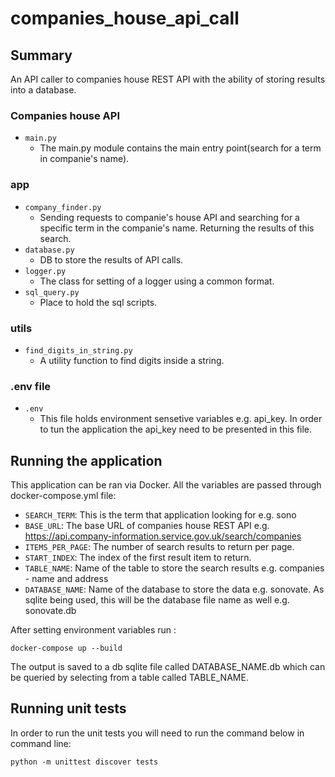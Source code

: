 # companies_house_api_call

## Summary
An API caller to companies house REST API with the ability of storing results into a database.

### Companies house API
* `main.py`
   * The main.py module contains the main entry point(search for a term in companie's name).
 
 ### app
* `company_finder.py`
   * Sending requests to companie's house API and searching for a specific term in the companie's name. Returning the results of this search.
* `database.py`
   * DB to store the results of API calls. 
* `logger.py`
   * The class for setting of a logger using a common format.
* `sql_query.py`
   * Place to hold the sql scripts. 

 ### utils
 * `find_digits_in_string.py`
   * A utility function to find digits inside a string.

 ### .env file
* `.env`
   * This file holds environment sensetive variables e.g. api_key. In order to tun the application the api_key need to be presented in this file.

## Running the application
This application can be ran via Docker. All the variables are passed through docker-compose.yml file:
* `SEARCH_TERM`: This is the term that application looking for e.g. sono
* `BASE_URL`: The base URL of companies house REST API e.g. https://api.company-information.service.gov.uk/search/companies
* `ITEMS_PER_PAGE`: The number of search results to return per page.
* `START_INDEX`: The index of the first result item to return.
* `TABLE_NAME`: Name of the table to store the search results e.g. companies - name and address 
* `DATABASE_NAME`: Name of the database to store the data e.g. sonovate. As sqlite being used, this will be the database file name as well e.g. sonovate.db

After setting environment variables run :
```
docker-compose up --build
```

The output is saved to a db sqlite file called DATABASE_NAME.db which can be queried by selecting from a table called TABLE_NAME.

## Running unit tests

In order to run the unit tests you will need to run the command below in command line:

```
python -m unittest discover tests
```
